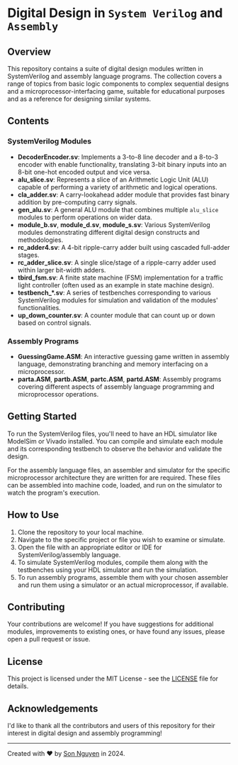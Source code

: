 # Digital Design in `System Verilog` and `Assembly`

## Overview

This repository contains a suite of digital design modules written in SystemVerilog and assembly language programs. The collection covers a range of topics from basic logic components to complex sequential designs and a microprocessor-interfacing game, suitable for educational purposes and as a reference for designing similar systems.

## Contents

### SystemVerilog Modules

- **DecoderEncoder.sv**: Implements a 3-to-8 line decoder and a 8-to-3 encoder with enable functionality, translating 3-bit binary inputs into an 8-bit one-hot encoded output and vice versa.
- **alu_slice.sv**: Represents a slice of an Arithmetic Logic Unit (ALU) capable of performing a variety of arithmetic and logical operations.
- **cla_adder.sv**: A carry-lookahead adder module that provides fast binary addition by pre-computing carry signals.
- **gen_alu.sv**: A general ALU module that combines multiple `alu_slice` modules to perform operations on wider data.
- **module_b.sv**, **module_d.sv**, **module_s.sv**: Various SystemVerilog modules demonstrating different digital design constructs and methodologies.
- **rc_adder4.sv**: A 4-bit ripple-carry adder built using cascaded full-adder stages.
- **rc_adder_slice.sv**: A single slice/stage of a ripple-carry adder used within larger bit-width adders.
- **tbird_fsm.sv**: A finite state machine (FSM) implementation for a traffic light controller (often used as an example in state machine design).
- **testbench_*.sv**: A series of testbenches corresponding to various SystemVerilog modules for simulation and validation of the modules' functionalities.
- **up_down_counter.sv**: A counter module that can count up or down based on control signals.

### Assembly Programs

- **GuessingGame.ASM**: An interactive guessing game written in assembly language, demonstrating branching and memory interfacing on a microprocessor.
- **parta.ASM**, **partb.ASM**, **partc.ASM**, **partd.ASM**: Assembly programs covering different aspects of assembly language programming and microprocessor operations.

## Getting Started

To run the SystemVerilog files, you'll need to have an HDL simulator like ModelSim or Vivado installed. You can compile and simulate each module and its corresponding testbench to observe the behavior and validate the design.

For the assembly language files, an assembler and simulator for the specific microprocessor architecture they are written for are required. These files can be assembled into machine code, loaded, and run on the simulator to watch the program's execution.

## How to Use

1. Clone the repository to your local machine.
2. Navigate to the specific project or file you wish to examine or simulate.
3. Open the file with an appropriate editor or IDE for SystemVerilog/assembly language.
4. To simulate SystemVerilog modules, compile them along with the testbenches using your HDL simulator and run the simulation.
5. To run assembly programs, assemble them with your chosen assembler and run them using a simulator or an actual microprocessor, if available.

## Contributing

Your contributions are welcome! If you have suggestions for additional modules, improvements to existing ones, or have found any issues, please open a pull request or issue.

## License

This project is licensed under the MIT License - see the [LICENSE](LICENSE) file for details.

## Acknowledgements

I'd like to thank all the contributors and users of this repository for their interest in digital design and assembly programming!

---

Created with ❤️ by [Son Nguyen](https://github.com/hoangsonww) in 2024.

